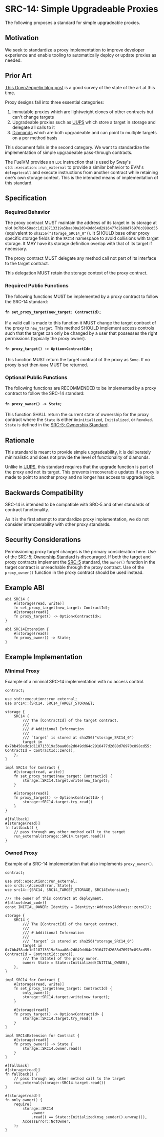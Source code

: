 # SRC-14: Simple Upgradeable Proxies

The following proposes a standard for simple upgradeable proxies.

## Motivation

We seek to standardize a proxy implementation to improve developer experience and enable tooling to automatically deploy or update proxies as needed.

## Prior Art

[This OpenZeppelin blog post](https://blog.openzeppelin.com/the-state-of-smart-contract-upgrades#proxies-and-implementations) is a good survey of the state of the art at this time.

Proxy designs fall into three essential categories:

1. Immutable proxies which are lightweight clones of other contracts but can't change targets
2. Upgradeable proxies such as [UUPS](https://eips.ethereum.org/EIPS/eip-1822) which store a target in storage and delegate all calls to it
3. [Diamonds](https://eips.ethereum.org/EIPS/eip-2535) which are both upgradeable and can point to multiple targets on a per method basis

This document falls in the second category. We want to standardize the implementation of simple upgradeable pass-through contracts.

The FuelVM provides an `LDC` instruction that is used by Sway's `std::execution::run_external` to provide a similar behavior to EVM's `delegatecall` and execute instructions from another contract while retaining one's own storage context. This is the intended means of implementation of this standard.

## Specification

### Required Behavior

The proxy contract MUST maintain the address of its target in its storage at slot `0x7bb458adc1d118713319a5baa00a2d049dd64d2916477d2688d76970c898cd55` (equivalent to `sha256("storage_SRC14_0")`).
It SHOULD base other proxy specific storage fields in the `SRC14` namespace to avoid collisions with target storage.
It MAY have its storage definition overlap with that of its target if necessary.

The proxy contract MUST delegate any method call not part of its interface to the target contract.

This delegation MUST retain the storage context of the proxy contract.

### Required Public Functions

The following functions MUST be implemented by a proxy contract to follow the SRC-14 standard:

#### `fn set_proxy_target(new_target: ContractId);`

If a valid call is made to this function it MUST change the target contract of the proxy to `new_target`.
This method SHOULD implement access controls such that the target can only be changed by a user that possesses the right permissions (typically the proxy owner).

#### `fn proxy_target() -> Option<ContractId>;`

This function MUST return the target contract of the proxy as `Some`. If no proxy is set then `None` MUST be returned.

### Optional Public Functions

The following functions are RECOMMENDED to be implemented by a proxy contract to follow the SRC-14 standard:

#### `fn proxy_owner() -> State;`

This function SHALL return the current state of ownership for the proxy contract where the `State` is either `Uninitialized`, `Initialized`, or `Revoked`. `State` is defined in the [SRC-5; Ownership Standard](./src-5-ownership.md).

## Rationale

This standard is meant to provide simple upgradeability, it is deliberately minimalistic and does not provide the level of functionality of diamonds.

Unlike in [UUPS](https://eips.ethereum.org/EIPS/eip-1822), this standard requires that the upgrade function is part of the proxy and not its target.
This prevents irrecoverable updates if a proxy is made to point to another proxy and no longer has access to upgrade logic.

## Backwards Compatibility

SRC-14 is intended to be compatible with SRC-5 and other standards of contract functionality.

As it is the first attempt to standardize proxy implementation, we do not consider interoperability with other proxy standards.

## Security Considerations

Permissioning proxy target changes is the primary consideration here.
Use of the [SRC-5; Ownership Standard](./src-5-ownership.md) is discouraged. If both the target and proxy contracts implement the [SRC-5](./src-5-ownership.md) standard, the `owner()` function in the target contract is unreachable through the proxy contract. Use of the `proxy_owner()` function in the proxy contract should be used instead.

## Example ABI

```sway
abi SRC14 {
    #[storage(read, write)]
    fn set_proxy_target(new_target: ContractId);
    #[storage(read)]
    fn proxy_target() -> Option<ContractId>;
}

abi SRC14Extension {
    #[storage(read)]
    fn proxy_owner() -> State;
}
```

## Example Implementation

### Minimal Proxy

Example of a minimal SRC-14 implementation with no access control.

```sway
contract;

use std::execution::run_external;
use src14::{SRC14, SRC14_TARGET_STORAGE};

storage {
    SRC14 {
        /// The [ContractId] of the target contract.
        ///
        /// # Additional Information
        ///
        /// `target` is stored at sha256("storage_SRC14_0")
        target in 0x7bb458adc1d118713319a5baa00a2d049dd64d2916477d2688d76970c898cd55: ContractId = ContractId::zero(),
    },
}

impl SRC14 for Contract {
    #[storage(read, write)]
    fn set_proxy_target(new_target: ContractId) {
        storage::SRC14.target.write(new_target);
    }

    #[storage(read)]
    fn proxy_target() -> Option<ContractId> {
        storage::SRC14.target.try_read()
    }
}

#[fallback]
#[storage(read)]
fn fallback() {
    // pass through any other method call to the target
    run_external(storage::SRC14.target.read())
}

```

### Owned Proxy

Example of a SRC-14 implementation that also implements `proxy_owner()`.

```sway
contract;

use std::execution::run_external;
use src5::{AccessError, State};
use src14::{SRC14, SRC14_TARGET_STORAGE, SRC14Extension};

/// The owner of this contract at deployment.
#[allow(dead_code)]
const INITIAL_OWNER: Identity = Identity::Address(Address::zero());

storage {
    SRC14 {
        /// The [ContractId] of the target contract.
        ///
        /// # Additional Information
        ///
        /// `target` is stored at sha256("storage_SRC14_0")
        target in 0x7bb458adc1d118713319a5baa00a2d049dd64d2916477d2688d76970c898cd55: ContractId = ContractId::zero(),
        /// The [State] of the proxy owner.
        owner: State = State::Initialized(INITIAL_OWNER),
    },
}

impl SRC14 for Contract {
    #[storage(read, write)]
    fn set_proxy_target(new_target: ContractId) {
        only_owner();
        storage::SRC14.target.write(new_target);
    }

    #[storage(read)]
    fn proxy_target() -> Option<ContractId> {
        storage::SRC14.target.try_read()
    }
}

impl SRC14Extension for Contract {
    #[storage(read)]
    fn proxy_owner() -> State {
        storage::SRC14.owner.read()
    }
}

#[fallback]
#[storage(read)]
fn fallback() {
    // pass through any other method call to the target
    run_external(storage::SRC14.target.read())
}

#[storage(read)]
fn only_owner() {
    require(
        storage::SRC14
            .owner
            .read() == State::Initialized(msg_sender().unwrap()),
        AccessError::NotOwner,
    );
}

```
